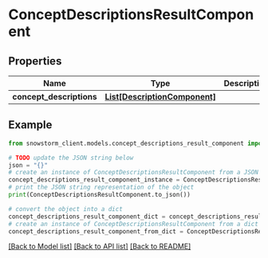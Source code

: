 # ConceptDescriptionsResultComponent


## Properties

Name | Type | Description | Notes
------------ | ------------- | ------------- | -------------
**concept_descriptions** | [**List[DescriptionComponent]**](DescriptionComponent.md) |  | [optional] 

## Example

```python
from snowstorm_client.models.concept_descriptions_result_component import ConceptDescriptionsResultComponent

# TODO update the JSON string below
json = "{}"
# create an instance of ConceptDescriptionsResultComponent from a JSON string
concept_descriptions_result_component_instance = ConceptDescriptionsResultComponent.from_json(json)
# print the JSON string representation of the object
print(ConceptDescriptionsResultComponent.to_json())

# convert the object into a dict
concept_descriptions_result_component_dict = concept_descriptions_result_component_instance.to_dict()
# create an instance of ConceptDescriptionsResultComponent from a dict
concept_descriptions_result_component_from_dict = ConceptDescriptionsResultComponent.from_dict(concept_descriptions_result_component_dict)
```
[[Back to Model list]](../README.md#documentation-for-models) [[Back to API list]](../README.md#documentation-for-api-endpoints) [[Back to README]](../README.md)


